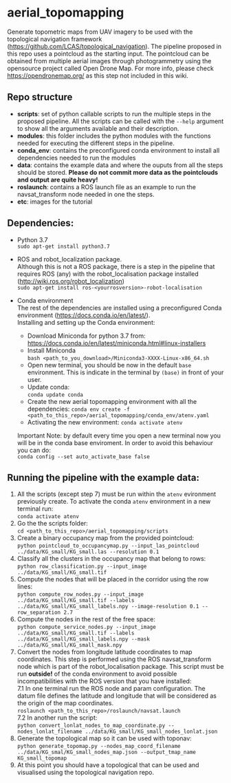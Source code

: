 # aerial_topomapping

Generate topometric maps from UAV imagery to be used with the topological navigation framework (https://github.com/LCAS/topological_navigation).
The pipeline proposed in this repo uses a pointcloud as the starting input. The pointcloud can be obtained from multiple aerial images through photogrammetry using the opensource project called Open Drone Map. For more info, please check https://opendronemap.org/ as this step not included in this wiki.

## Repo structure
- **scripts**: set of python callable scripts to run the multiple steps in the proposed pipeline. All the scripts can be called with the `--help` argument to show all the arguments available and their description. 
- **modules**: this folder includes the python modules with the functions needed for executing the different steps in the pipeline.
- **conda_env**: contains the preconfigured conda environment to install all dependencies needed to run the modules
- **data**: contains the example data and where the ouputs from all the steps should be stored. **Please do not commit more data as the pointclouds and output are quite heavy!**
- **roslaunch**: contains a ROS launch file as an example to run the navsat_transform node needed in one the steps.
- **etc**: images for the tutorial

## Dependencies:
- Python 3.7  
`sudo apt-get install python3.7`
- ROS and robot_localization package.  
Although this is not a ROS package, there is a step in the pipeline that requires ROS (any) with the robot_localisation package installed (http://wiki.ros.org/robot_localization)  
`sudo apt-get install ros-<yourrosversion>-robot-localisation`
- Conda environment  
The rest of the dependencies are installed using a preconfigured Conda environment (https://docs.conda.io/en/latest/).  
Installing and setting up the Conda environment:  
  - Download Miniconda for python 3.7 from: https://docs.conda.io/en/latest/miniconda.html#linux-installers
  - Install Miniconda  
  `bash <path_to_you_download>/Miniconda3-XXXX-Linux-x86_64.sh`
  - Open new terminal, you should be now in the default `base` environment. This is indicate in the terminal by `(base)` in front of your user.
  - Update conda:  
  `conda update conda`
  - Create the new aerial topomapping environment with all the dependencies:
  `conda env create -f <path_to_this_repo>/aerial_topomapping/conda_env/atenv.yaml`
  - Activating the new environment:
  `conda activate atenv`

  Important Note: by default every time you open a new terminal now you will be in the conda base enviroment. In order to avoid this behaviour you can do:  
  `conda config --set auto_activate_base false`

## Running the pipeline with the example data:
1. All the scripts (except step 7) must be run within the `atenv` evironment previously create.  To activate the conda `atenv` environment in a new terminal run:  
`conda activate atenv`
1. Go the the scripts folder:  
`cd <path_to_this_repo>/aerial_topomapping/scripts`
1. Create a binary occupancy map from the provided pointcloud:  
`python pointcloud_to_occupancymap.py --input_las_pointcloud ../data/KG_small/KG_small.las --resolution 0.1`
1. Classify all the clusters in the occupancy map that belong to rows:  
`python row_classification.py --input_image ../data/KG_small/KG_small.tif`
1. Compute the nodes that will be placed in the corridor using the row lines:  
`python compute_row_nodes.py --input_image ../data/KG_small/KG_small.tif --labels ../data/KG_small/KG_small_labels.npy --image-resolution 0.1 --row_separation 2.7`
1. Compute the nodes in the rest of the free space:    
`python compute_service_nodes.py --input_image ../data/KG_small/KG_small.tif --labels ../data/KG_small/KG_small_labels.npy --mask ../data/KG_small/KG_small_mask.npy`
1. Convert the nodes from longitude latitude coordinates to map coordinates. This step is performed using the ROS navsat_transform node which is part of the robot_localisation package. This script must be run **outside!** of the conda environment to avoid possible incompatibilities with the ROS version that you have installed:  
  7.1 In one terminal run the ROS node and param configuration. The datum file defines the latitude and longitude that will be considered as the origin of the map coordinates.  
  `roslaunch <path_to_this_repo>/roslaunch/navsat.launch`  
  7.2 In another run the script:  
  `python convert_lonlat_nodes_to_map_coordinate.py --nodes_lonlat_filename ../data/KG_small/KG_small_nodes_lonlat.json`
1. Generate the topological map so it can be used with toponav:  
`python generate_topomap.py --nodes_map_coord_filename ../data/KG_smal/KG_small_nodes_map.json --output_tmap_name KG_small_topomap`  
1. At this point you should have a topological that can be used and visualised using the topological navigation repo.
